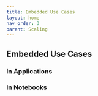 ```yaml
---
title: Embedded Use Cases
layout: home
nav_order: 3
parent: Scaling
---
```


## Embedded Use Cases

### In Applications

### In Notebooks
